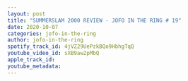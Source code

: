 ```yaml
---
layout: post
title: "SUMMERSLAM 2000 REVIEW - JOFO IN THE RING # 19"
date: 2020-10-07
categories: jofo-in-the-ring
author: jofo-in-the-ring
spotify_track_id: 4jVZ29UePzkBQo9HbhgTqQ
youtube_video_id: sXB9aw2pMbQ
apple_track_id: 
youtube_metadata: 
---
```

